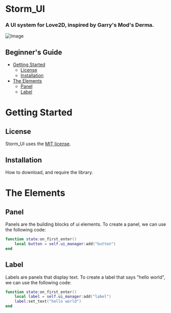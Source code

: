 # Storm_UI
### A UI system for Love2D, inspired by Garry's Mod's Derma.
![Image](https://media.giphy.com/media/3o6nUKWBZhIfHKXcXu/giphy.gif)


## Beginner's Guide
* [Getting Started](#getting-started)
    * [License](#license)
    * [Installation](#installation)
* [The Elements](#the-elements)
    * [Panel](#panel)
    * [Label](#label)
    
# Getting Started

## License
Storm_UI uses the [MIT license](https://github.com/Warlik50/Storm_UI/blob/master/LICENSE).
## Installation
How to download, and require the library.
# The Elements

## Panel
Panels are the building blocks of ui elements. To create a panel, we can use the following code:
```lua
function state:on_first_enter()
    local button = self.ui_manager:add("button")
end
```
## Label
Labels are panels that display text. To create a label that says "hello world", we can use the following code:
```lua
function state:on_first_enter()
    local label = self.ui_manager:add("label")
    label:set_text("hello world")
end
```
